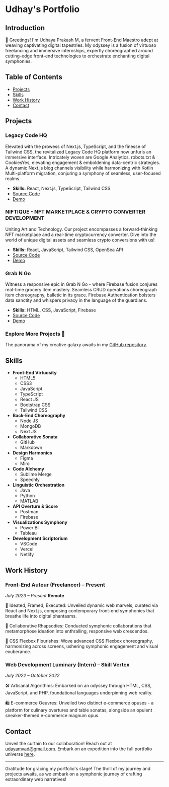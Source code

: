 ﻿# Udhay's Portfolio

## Introduction

👋 Greetings! I'm Udhaya Prakash M, a fervent Front-End Maestro adept at weaving captivating digital tapestries. My odyssey is a fusion of virtuoso freelancing and immersive internships, expertly choreographed around cutting-edge front-end technologies to orchestrate enchanting digital symphonies.

## Table of Contents

- [Projects](#projects)
- [Skills](#skills)
- [Work History](#work-history)
- [Contact](#contact)

## Projects

### Legacy Code HQ
Elevated with the prowess of Next.js, TypeScript, and the finesse of Tailwind CSS, the revitalized Legacy Code HQ platform now unfurls an immersive interface. Intricately woven are Google Analytics, robots.txt & CookiesYes, elevating engagement & emboldening data-centric strategies. A dynamic Next.js blog channels visibility while harmonizing with Kotlin Multi-platform migration, conjuring a symphony of seamless, user-focused realms.
- **Skills:** React, Next.js, TypeScript, Tailwind CSS
- [Source Code](https://github.com/LegacyCodeHQ/website.git)
- [Demo](https://www.legacycode.com/)

### NIFTIQUE - NFT MARKETPLACE & CRYPTO CONVERTER DEVELOPMENT
Uniting Art and Technology. Our project encompasses a forward-thinking NFT marketplace and a real-time cryptocurrency converter. Dive into the world of unique digital assets and seamless crypto conversions with us!
- **Skills:** React, JavaScript, Tailwind CSS, OpenSea API
- [Source Code](https://github.com/JamesUdy/Niftique)
- [Demo](https://niftique.vercel.app/home)

### Grab N Go
Witness a responsive epic in Grab N Go - where Firebase fusion conjures real-time grocery item mastery. Seamless CRUD operations choreograph item choreography, balletic in its grace. Firebase Authentication bolsters data sanctity and whispers privacy in the language of the guardians.
- **Skills:** HTML, CSS, JavaScript, Firebase
- [Source Code](https://github.com/JamesUdy/Grab_N_Go)
- [Demo](https://grab-n-go.netlify.app/)

### Explore More Projects 🚀
The panorama of my creative galaxy awaits in my [GitHub repository](https://github.com/JamesUdy?tab=repositories).

## Skills

- **Front-End Virtuosity**
  - HTML5
  - CSS3
  - JavaScript
  - TypeScript
  - React JS
  - Bootstrap CSS
  - Tailwind CSS
- **Back-End Choreography**
  - Node JS
  - MongoDB
  - Next JS
- **Collaborative Sonata**
  - GitHub
  - Markdown
- **Design Harmonics**
  - Figma
  - Miro
- **Code Alchemy**
  - Sublime Merge
  - Speechly
- **Linguistic Orchestration**
  - Java
  - Python
  - MATLAB
- **API Overture & Score**
  - Postman
  - Firebase
- **Visualizations Symphony**
  - Power BI
  - Tableau
- **Development Scriptorium**
  - VSCode
  - Vercel
  - Netlify

## Work History

### **Front-End Auteur (Freelancer) – Present**
*July 2023 – Present*
**Remote**

🚀 Ideated, Framed, Executed: 
Unveiled dynamic web marvels, curated via React and Next.js, composing contemporary front-end symphonies that breathe life into digital phantasms.

🌟 Collaborative Rhapsodies: 
Conducted symphonic collaborations that metamorphose ideation into enthralling, responsive web crescendos.

🎨 CSS Flexbox Flourishes: 
Wove advanced CSS Flexbox choreography, harmonizing across screens, ushering symphonic engagement and visual exuberance.

### **Web Development Luminary (Intern) – Skill Vertex**
*July 2022 – October 2022*

🛠️ Artisanal Algorithms: 
Embarked on an odyssey through HTML, CSS, JavaScript, and PHP, foundational languages underpinning web reality.

🛍️ E-commerce Oeuvres: 
Unveiled two distinct e-commerce opuses - a platform for culinary overtures and table sonatas, alongside an opulent sneaker-themed e-commerce magnum opus.

## Contact

Unveil the curtain to our collaboration! Reach out at [udayamvad@gmail.com](mailto:udayamvad@gmail.com). Embark on an expedition into the full portfolio universe [here](https://github.com/JamesUdy?tab=repositories).

---

Gratitude for gracing my portfolio's stage! The thrill of my journey and projects awaits, as we embark on a symphonic journey of crafting extraordinary web narratives!
